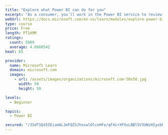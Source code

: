 ```yaml
---
title: "Explore what Power BI can do for you"
excerpt: "As a consumer, you'll work in the Power BI service to review and interact with content that has been shared with you. This module provides the foundational information that you need to work effectively in the Power BI service."
webUrl: https://docs.microsoft.com/en-us/learn/modules/explore-power-bi-service/
type: course
price: Free
length: PT1H9M
ratings:
  count: 5989
  average: 4.6660542
heat: 65

provider:
  name: Microsoft Learn
  domain: microsoft.com
  images:
    - url: /assets/images/organizations/microsoft.com-50x50.jpg
      width: 50
      height: 50

levels:
  - Beginner

topics:
  - Power BI

secured: "/3SdTSQ455EiamAL3mFQZSJhoswlOlceHFe/qF4i+XPXxLBBl5V3UWzHIyobPxDEymuwnF6C8YnIn5Px02jXgQsBdhL0B5duvyVaqPB+y/0CqbxenPb6ZRrZ+GET3hiEOMMJjphWi/U2fzMAwiFnyhqgLLellmL71wUJuFKkmZb+h4/E2vW0c4bBvQ+YlkyCg/yc+sIlIvsVKLOoWPe0WzOp8k9wSrOdycRnJnHE1F8gw9JcdoO2SG8IHBhN9yIyOcDtkrB0QcqRahohlP2usIEaBJJglBWIOlhv+T51YtgY1F1nvk74FP5fIrO7tyZhcRi+Ww4I/4t5KGlBNjqcztgMRAUBRO/yAqHDah5Nr+HPucWl7xW8psL9Lru1osCANMD2NmS3u0FHJkV5jwB0NQ==;vS3d5QIhg9fcjce591bz6w=="
---
```


